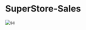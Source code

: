 # SuperStore-Sales
![sc](https://user-images.githubusercontent.com/99666586/216329594-2541b930-d93d-4556-9c30-a8ed02b32c7f.jpg)
